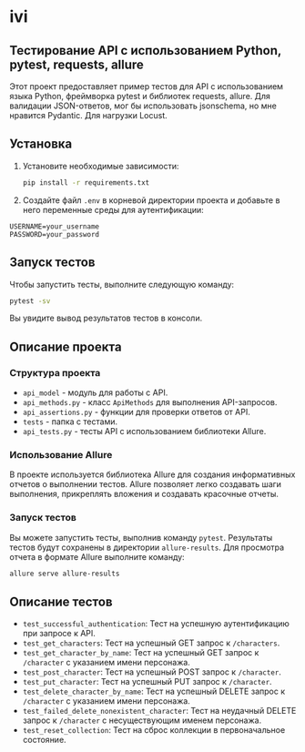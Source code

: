 
# ivi
## Тестирование API с использованием Python, pytest, requests, allure 

Этот проект предоставляет пример тестов для API с использованием языка Python, фреймворка pytest и библиотек requests, allure.
Для валидации JSON-ответов, мог бы использовать jsonschema, но мне нравится Pydantic.
Для нагрузки Locust.

## Установка

1. Установите необходимые зависимости:

   ```bash
   pip install -r requirements.txt
   ```

2. Создайте файл `.env` в корневой директории проекта и добавьте в него переменные среды для аутентификации:

```
USERNAME=your_username
PASSWORD=your_password
```

## Запуск тестов

Чтобы запустить тесты, выполните следующую команду:

```bash
pytest -sv
```

Вы увидите вывод результатов тестов в консоли.

## Описание проекта

### Структура проекта

- `api_model` - модуль для работы с API.
- `api_methods.py` - класс `ApiMethods` для выполнения API-запросов.
- `api_assertions.py` - функции для проверки ответов от API.
- `tests` - папка с тестами.
- `api_tests.py` - тесты API с использованием библиотеки Allure.

### Использование Allure

В проекте используется библиотека Allure для создания информативных отчетов о выполнении тестов. Allure позволяет легко создавать шаги выполнения, прикреплять вложения и создавать красочные отчеты.

### Запуск тестов

Вы можете запустить тесты, выполнив команду `pytest`. Результаты тестов будут сохранены в директории `allure-results`. Для просмотра отчета в формате Allure выполните команду:

```bash
allure serve allure-results
```


## Описание тестов

- `test_successful_authentication`: Тест на успешную аутентификацию при запросе к API.
- `test_get_characters`: Тест на успешный GET запрос к `/characters`.
- `test_get_character_by_name`: Тест на успешный GET запрос к `/character` с указанием имени персонажа.
- `test_post_character`: Тест на успешный POST запрос к `/character`.
- `test_put_character`: Тест на успешный PUT запрос к `/character`.
- `test_delete_character_by_name`: Тест на успешный DELETE запрос к `/character` с указанием имени персонажа.
- `test_failed_delete_nonexistent_character`: Тест на неудачный DELETE запрос к `/character` с несуществующим именем персонажа.
- `test_reset_collection`: Тест на сброс коллекции в первоначальное состояние.

